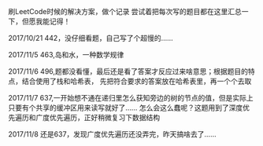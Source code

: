 刷LeetCode时候的解决方案，做个记录
尝试着把每次写的题目都在这里汇总一下，但愿我能记得！


2017/10/21
442，没仔细看题，自己写了个超慢的……

2017/11/5
463,岛和水，一种数学规律

2017/11/6
496,题都没看懂，最后还是看了答案才反应过来啥意思；根据题目的特点，结合使用了栈和哈希表，
先把符合要求的答案放在哈希表里，再一个个去取

2017/11/7
637,一开始想不通在递归里怎么获知旁边的树的节点的值，但是实际上只要有个共享的缓冲区用来读写就好了……
怎么会这么蠢呢？这题用到了深度优先遍历和广度优先遍历，正好稍微复习下数据结构

2017/11/8
还是637，发现广度优先遍历还没弄完，昨天搞啥去了……